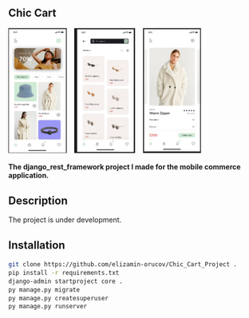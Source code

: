## Chic Cart
<div style="display: flex;">
    <img src="img/home.jpg" alt="home" height="250">&nbsp;&nbsp;&nbsp;&nbsp;
    <img src="img/list1.jpg" alt="list" height="250">&nbsp;&nbsp;&nbsp;&nbsp;
    <img src="img/detail.jpg" alt="detail" height="250">
</div>

#### The django_rest_framework project I made for the mobile commerce application.

## Description

The project is under development.

## Installation
````bash
git clone https://github.com/elizamin-orucov/Chic_Cart_Project .
pip install -r requirements.txt
django-admin startproject core .
py manage.py migrate
py manage.py createsuperuser
py manage.py runserver
````